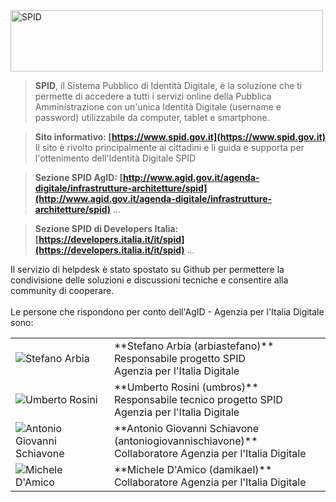 <img src="https://github.com/italia/spid-graphics/blob/master/spid-logos/spid-logo-b-lb.png" alt="SPID" data-canonical-src="https://github.com/italia/spid-graphics/blob/master/spid-logos/spid-logo-b-lb.png" width="500" height="98" />

>**SPID**, il Sistema Pubblico di Identità Digitale, è la soluzione che ti permette di accedere a tutti i servizi online della Pubblica Amministrazione con un'unica Identità Digitale (username e password) utilizzabile da computer, tablet e smartphone.

> **Sito informativo: [https://www.spid.gov.it](https://www.spid.gov.it)**
> Il sito è rivolto principalmente ai cittadini e li guida e supporta per l'ottenimento dell'Identità Digitale SPID

> **Sezione SPID AgID: [http://www.agid.gov.it/agenda-digitale/infrastrutture-architetture/spid](http://www.agid.gov.it/agenda-digitale/infrastrutture-architetture/spid)**
> ...

> **Sezione SPID di Developers Italia: [https://developers.italia.it/it/spid](https://developers.italia.it/it/spid)**
> ...


Il servizio di helpdesk è stato spostato su Github per permettere la condivisione delle soluzioni e discussioni tecniche e consentire alla community di cooperare.<br><br>
Le persone che rispondono per conto dell'AgID - Agenzia per l'Italia Digitale sono:

<table>
	<tr>
		<td><img src="https://avatars0.githubusercontent.com/u/23704006?s=64&v=4" alt="Stefano Arbia" data-canonical-src="https://avatars0.githubusercontent.com/u/23704006?s=64&v=4" /></td>
		<td>**Stefano Arbia (arbiastefano)**<br>Responsabile progetto SPID<br>Agenzia per l'Italia Digitale</td>
	</tr>
	<tr>
		<td><img src="https://avatars2.githubusercontent.com/u/4085151?s=64&v=4" alt="Umberto Rosini" data-canonical-src="https://avatars2.githubusercontent.com/u/4085151?s=64&v=4" /></td>
		<td>**Umberto Rosini (umbros)**<br>Responsabile tecnico progetto SPID<br>Agenzia per l'Italia Digitale</td>
	</tr>
	<tr>
		<td><img src="https://avatars1.githubusercontent.com/u/3876198?s=64&v=4" alt="Antonio Giovanni Schiavone" data-canonical-src="https://avatars1.githubusercontent.com/u/3876198?s=64&v=4" /></td>
		<td>**Antonio Giovanni Schiavone (antoniogiovannischiavone)**<br>Collaboratore Agenzia per l'Italia Digitale</td>
	</tr>
	<tr>
		<td><img src="https://avatars2.githubusercontent.com/u/31276401?s=64&v=4" alt="Michele D'Amico" data-canonical-src="https://avatars2.githubusercontent.com/u/31276401?s=64&v=4" /></td>
		<td>**Michele D'Amico (damikael)**<br>Collaboratore Agenzia per l'Italia Digitale</td>
	</tr>
</table>